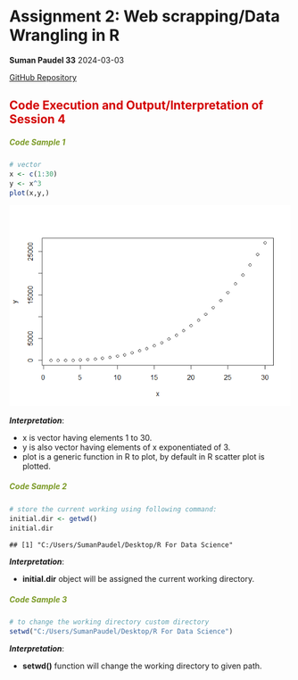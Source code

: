 **Assignment 2: Web scrapping/Data Wrangling in R**
================
**Suman Paudel 33**
2024-03-03

[GitHub
Repository](https://github.com/sumanpaudel1997/R-For-Data-Science/tree/main)

## <span style="color:#d30000"> <b> Code Execution and Output/Interpretation of Session 4</b></span>

##### <span style="color:#7b9a26"> <b> Code Sample 1</b></span>

``` r
# vector 
x <- c(1:30)
y <- x^3
plot(x,y,)
```

![](33_session7_8_9_files/figure-gfm/unnamed-chunk-1-1.png)<!-- -->

***Interpretation***:

- x is vector having elements 1 to 30.
- y is also vector having elements of x exponentiated of 3.
- plot is a generic function in R to plot, by default in R scatter plot
  is plotted.

##### <span style="color:#7b9a26"> <b> Code Sample 2</b></span>

``` r
# store the current working using following command:
initial.dir <- getwd()
initial.dir
```

    ## [1] "C:/Users/SumanPaudel/Desktop/R For Data Science"

***Interpretation***:

- **initial.dir** object will be assigned the current working directory.

##### <span style="color:#7b9a26"> <b> Code Sample 3</b></span>

``` r
# to change the working directory custom directory
setwd("C:/Users/SumanPaudel/Desktop/R For Data Science")
```

***Interpretation***:

- **setwd()** function will change the working directory to given path.
